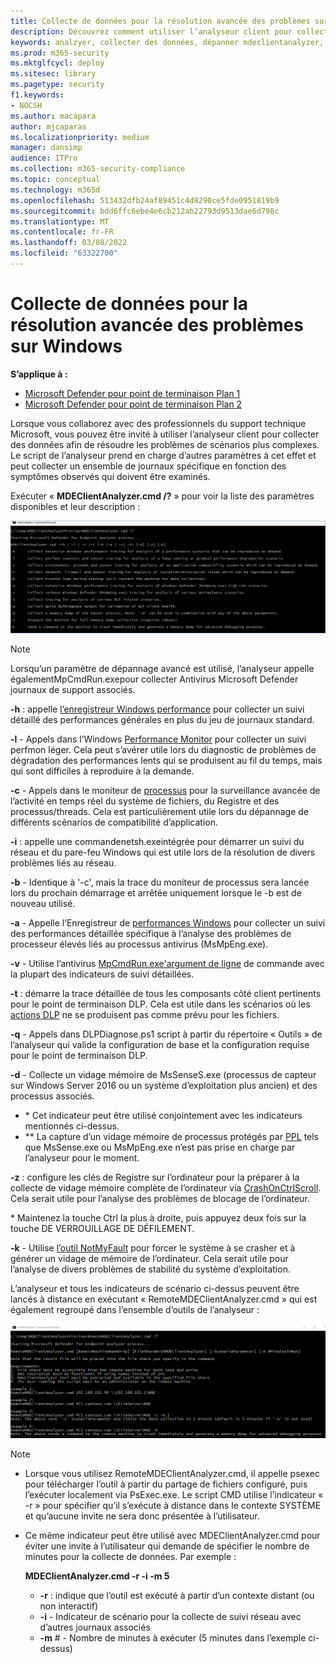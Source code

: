 ```yaml
---
title: Collecte de données pour la résolution avancée des problèmes sur Windows
description: Découvrez comment utiliser l’analyseur client pour collecter des données pour des scénarios de dépannage complexes
keywords: analzyer, collecter des données, dépanner mdeclientanalyzer, résolution avancée des problèmes
ms.prod: m365-security
ms.mktglfcycl: deploy
ms.sitesec: library
ms.pagetype: security
f1.keywords:
- NOCSH
ms.author: macapara
author: mjcaparas
ms.localizationpriority: medium
manager: dansimp
audience: ITPro
ms.collection: m365-security-compliance
ms.topic: conceptual
ms.technology: m365d
ms.openlocfilehash: 513432dfb24af89451c4d8290ce5fde0951819b9
ms.sourcegitcommit: bdd6ffc6ebe4e6cb212ab22793d9513dae6d798c
ms.translationtype: MT
ms.contentlocale: fr-FR
ms.lasthandoff: 03/08/2022
ms.locfileid: "63322700"
---
```

# <a name="data-collection-for-advanced-troubleshooting-on-windows"></a>Collecte de données pour la résolution avancée des problèmes sur Windows

**S’applique à :**
- [Microsoft Defender pour point de terminaison Plan 1](https://go.microsoft.com/fwlink/p/?linkid=2154037)
- [Microsoft Defender pour point de terminaison Plan 2](https://go.microsoft.com/fwlink/p/?linkid=2154037)

Lorsque vous collaborez avec des professionnels du support technique Microsoft, vous pouvez être invité à utiliser l’analyseur client pour collecter des données afin de résoudre les problèmes de scénarios plus complexes. Le script de l’analyseur prend en charge d’autres paramètres à cet effet et peut collecter un ensemble de journaux spécifique en fonction des symptômes observés qui doivent être examinés.

Exécuter « **MDEClientAnalyzer.cmd /?** » pour voir la liste des paramètres disponibles et leur description :

![Image des paramètres de l’analyseur client dans la ligne de commande.](images/d89a1c04cf8441e4df72005879871bd0.png)

> [!NOTE]
> Lorsqu’un paramètre de dépannage avancé est utilisé, l’analyseur [ ](/microsoft-365/security/defender-endpoint/command-line-arguments-microsoft-defender-antivirus) appelle égalementMpCmdRun.exepour collecter Antivirus Microsoft Defender journaux de support associés.

**-h** : appelle [l’enregistreur Windows performance](/windows-hardware/test/wpt/wpr-command-line-options) pour collecter un suivi détaillé des performances générales en plus du jeu de journaux standard.

**-l** - Appels dans l’Windows [Performance Monitor](/windows-server/remote/remote-desktop-services/rds-rdsh-performance-counters) pour collecter un suivi perfmon léger. Cela peut s’avérer utile lors du diagnostic de problèmes de dégradation des performances lents qui se produisent au fil du temps, mais qui sont difficiles à reproduire à la demande.

**-c** - Appels dans le moniteur de [processus](/sysinternals/downloads/procmon) pour la surveillance avancée de l’activité en temps réel du système de fichiers, du Registre et des processus/threads. Cela est particulièrement utile lors du dépannage de différents scénarios de compatibilité d’application.

**-i** : appelle une commandenetsh.exeintégrée [](/windows/win32/winsock/netsh-exe) pour démarrer un suivi du réseau et du pare-feu Windows qui est utile lors de la résolution de divers problèmes liés au réseau.

**-b** - Identique à '-c', mais la trace du moniteur de processus sera lancée lors du prochain démarrage et arrêtée uniquement lorsque le -b est de nouveau utilisé.

**-a** - Appelle l’Enregistreur de [performances Windows](/windows-hardware/test/wpt/wpr-command-line-options) pour collecter un suivi des performances détaillée spécifique à l’analyse des problèmes de processeur élevés liés au processus antivirus (MsMpEng.exe).

**-v** - Utilise l’antivirus [MpCmdRun.exe'argument de ligne](/windows/security/threat-protection/microsoft-defender-antivirus/command-line-arguments-microsoft-defender-antivirus) de commande avec la plupart des indicateurs de suivi détaillées.

**-t** : démarre la trace détaillée de tous les composants côté client pertinents pour le point de terminaison DLP. Cela est utile dans les scénarios où les [actions DLP](/microsoft-365/compliance/endpoint-dlp-learn-about#endpoint-activities-you-can-monitor-and-take-action-on) ne se produisent pas comme prévu pour les fichiers.

**-q** - Appels dans DLPDiagnose.ps1 script à partir du répertoire « Outils » de l’analyseur qui valide la configuration de base et la configuration requise pour le point de terminaison DLP.

**-d** - Collecte un vidage mémoire de MsSenseS.exe (processus de capteur sur Windows Server 2016 ou un système d’exploitation plus ancien) et des processus associés.

- \* Cet indicateur peut être utilisé conjointement avec les indicateurs mentionnés ci-dessus.
- \*\* La capture d’un vidage mémoire de processus protégés par [PPL](/windows-hardware/drivers/install/early-launch-antimalware) tels que MsSense.exe ou MsMpEng.exe n’est pas prise en charge par l’analyseur pour le moment.

**-z** : configure les clés de Registre sur l’ordinateur pour la préparer à la collecte de vidage mémoire complète de l’ordinateur via [CrashOnCtrlScroll](/windows-hardware/drivers/debugger/forcing-a-system-crash-from-the-keyboard). Cela serait utile pour l’analyse des problèmes de blocage de l’ordinateur.

\* Maintenez la touche Ctrl la plus à droite, puis appuyez deux fois sur la touche DE VERROUILLAGE DE DÉFILEMENT.

**-k** - Utilise [l’outil NotMyFault](/sysinternals/downloads/notmyfault) pour forcer le système à se crasher et à générer un vidage de mémoire de l’ordinateur. Cela serait utile pour l’analyse de divers problèmes de stabilité du système d’exploitation.

L’analyseur et tous les indicateurs de scénario ci-dessus peuvent être lancés à distance en exécutant « RemoteMDEClientAnalyzer.cmd » qui est également regroupé dans l’ensemble d’outils de l’analyseur :

![Image de la ligne de commande avec des informations de l’analyseur.](images/57cab9d82d08f672a92bf9e748ac9572.png)

> [!NOTE]
>
> - Lorsque vous utilisez RemoteMDEClientAnalyzer.cmd, il appelle psexec pour télécharger l’outil à partir du partage de fichiers configuré, puis l’exécuter localement via PsExec.exe.
    Le script CMD utilise l’indicateur « -r » pour spécifier qu’il s’exécute à distance dans le contexte SYSTÈME et qu’aucune invite ne sera donc présentée à l’utilisateur.
> - Ce même indicateur peut être utilisé avec MDEClientAnalyzer.cmd pour éviter une invite à l’utilisateur qui demande de spécifier le nombre de minutes pour la collecte de données. Par exemple :
>
>    **MDEClientAnalyzer.cmd -r -i -m 5**
>
>   - **-r** : indique que l’outil est exécuté à partir d’un contexte distant (ou non interactif)
>   - **-i** - Indicateur de scénario pour la collecte de suivi réseau avec d’autres journaux associés
>   - **-m** \# - Nombre de minutes à exécuter (5 minutes dans l’exemple ci-dessus)
